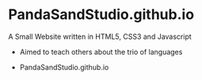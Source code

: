 # PandaSandStudio.github.io
A Small Website written in HTML5, CSS3 and Javascript
- Aimed to teach others about the trio of languages
* PandaSandStudio.github.io
